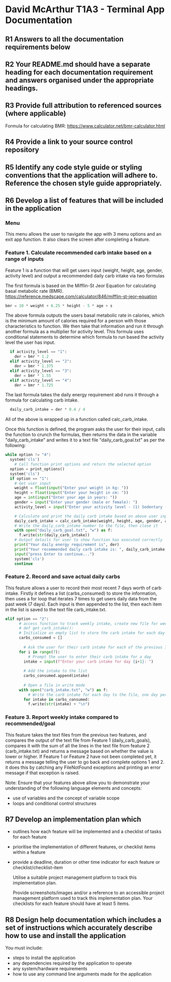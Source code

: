 # David McArthur T1A3 - Terminal App Documentation

## R1 Answers to all the documentation requirements below
  
## R2 Your README.md should have a separate heading for each documentation requirement and answers organised under the appropriate headings.
  
## R3 Provide full attribution to referenced sources (where applicable)

Formula for calculating BMR: https://www.calculator.net/bmr-calculator.html

## R4 Provide a link to your source control repository

## R5 Identify any code style guide or styling conventions that the application will adhere to. Reference the chosen style guide appropriately.

## R6 Develop a list of features that will be included in the application

### Menu

This menu allows the user to navigate the app with 3 menu options and an exit app function. It also clears the screen after completing a feature.

### Feature 1. Calculate recommended carb intake based on a range of inputs

Feature 1 is a function that will get users input (weight, height, age, gender, activity level) and output a recommended daily carb intake via two formulas

The first formula is based on the Mifflin-St Jeor Equation for calculating basal metabolic rate (BMR).
https://reference.medscape.com/calculator/846/mifflin-st-jeor-equation

```py
bmr = 10 * weight + 6.25 * height - 5 * age + s
```

The above formula outputs the users basal metabolic rate in calories, which is the minimum amount of calories required for a person with those characteristics to function. We then take that information and run it through another formula as a multiplier for activity level. This formula uses conditional statements to determine which formula to run based the activity level the user has input.

```py
  if activity_level == "1":
    der = bmr * 1.2
  elif activity_level == "2":
    der = bmr * 1.375
  elif activity_level == "3":
    der = bmr * 1.55
  elif activity_level == "4":
    der = bmr * 1.725
```

The last formula takes the daily energy requirement abd runs it through a formula for calculating carb intake.
  
```py
  daily_carb_intake = der * 0.4 / 4
```
All of the above is wrapped up in a function called calc_carb_intake.

Once this function is defined, the program asks the user for their input, calls the function to crunch the formulas, then returns the data in the variable "daily_carb_intake" and writes it to a text file "daily_carb_goal.txt" as per the following:

```py
while option != "4":
  system('cls')
    # Call function print options and return the selected option
  option = print_options()
  system('cls')
  if option == "1":
    # Get user input
    weight = float(input("Enter your weight in kg: "))
    height = float(input("Enter your height in cm: "))
    age = int(input("Enter your age in years: "))
    gender = input("Enter your gender (male or female): ")
    activity_level = input("Enter your activity level - (1) Sedentary (2) Lightly active (3) Moderately active or (4) Very active: ")

    # Calculate and print the daily carb intake based on above user input
    daily_carb_intake = calc_carb_intake(weight, height, age, gender, activity_level)
    # Write the daily_carb_intake number to the file, then close it 
    with open("daily_carb_goal.txt", "w") as f:
      f.write(str(daily_carb_intake))   
    # Output details for user to show function has executed correctly
    print("Your daily energy requirement is", der)
    print("Your recommended daily carb intake is: ", daily_carb_intake, "g/day")
    input("press Enter to continue...")
    system('cls')
    continue
```

### Feature 2. Record and save actual daily carbs

This feature allows a user to record their most recent 7 days worth of carb intake. Firstly it defines a list (carbs_consumed) to store the information, then uses a for loop that iterates 7 times to get users daily data from the past week (7 days). Each input is then appended to the list, then each item in the list is saved to the text file carb_intake.txt.

```py
elif option == "2":
      # access function to track weekly intake, create new file for weekly intake.
      # def get_carb_intake():
      # Initialize an empty list to store the carb intake for each day
      carbs_consumed = []
    
        # Ask the user for their carb intake for each of the previous 7 days
      for i in range(7):
          # Prompt the user to enter their carb intake for a day
        intake = input(f"Enter your carb intake for day {i+1}: ")
        
        # Add the intake to the list
        carbs_consumed.append(intake)
    
        # Open a file in write mode
      with open("carb_intake.txt", "w") as f:
          # Write the carb intake for each day to the file, one day per line
        for intake in carbs_consumed:
          f.write(str(intake) + "\n")
```

### Feature 3. Report weekly intake compared to recommended/goal

This feature takes the text files from the previous two features, and compares the output of the text file from Feature 1 (daily_carb_goals), compares it with the sum of all the lines in the text file from feature 2 (carb_intake.txt) and returns a message based on whether the value is lower or higher. If Feature 1 or Feature 2 have not been completed yet, it returns a message telling the user to go back and complete options 1 and 2. it does this by catching any FileNotFound exceptions and printing an error message if that exception is raised.

Note: Ensure that your features above allow you to demonstrate your understanding of the following language elements and concepts:

- use of variables and the concept of variable scope
- loops and conditional control structures

## R7 Develop an implementation plan which

- outlines how each feature will be implemented and a checklist of tasks for each feature
- prioritise the implementation of different features, or checklist items within a feature
- provide a deadline, duration or other time indicator for each feature or checklist/checklist-item

    Utilise a suitable project management platform to track this implementation plan.

    Provide screenshots/images and/or a reference to an accessible project management platform used to track this implementation plan.
    Your checklists for each feature should have at least 5 items.

## R8 Design help documentation which includes a set of instructions which accurately describe how to use and install the application

You must include:

- steps to install the application
- any dependencies required by the application to operate
- any system/hardware requirements
- how to use any command line arguments made for the application